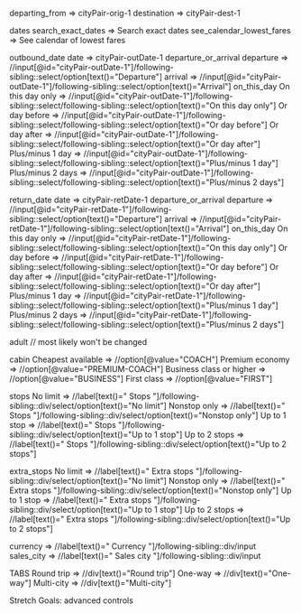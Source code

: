 
departing_from => cityPair-orig-1
destination => cityPair-dest-1

dates
    search_exact_dates => Search exact dates
    see_calendar_lowest_fares => See calendar of lowest fares

outbound_date
    date => cityPair-outDate-1
    departure_or_arrival
        departure => //input[@id="cityPair-outDate-1"]/following-sibling::select/option[text()="Departure"]
        arrival => //input[@id="cityPair-outDate-1"]/following-sibling::select/option[text()="Arrival"]
    on_this_day
        On this day only => //input[@id="cityPair-outDate-1"]/following-sibling::select/following-sibling::select/option[text()="On this day only"]
        Or day before => //input[@id="cityPair-outDate-1"]/following-sibling::select/following-sibling::select/option[text()="Or day before"]
        Or day after => //input[@id="cityPair-outDate-1"]/following-sibling::select/following-sibling::select/option[text()="Or day after"]
        Plus/minus 1 day => //input[@id="cityPair-outDate-1"]/following-sibling::select/following-sibling::select/option[text()="Plus/minus 1 day"]
        Plus/minus 2 days => //input[@id="cityPair-outDate-1"]/following-sibling::select/following-sibling::select/option[text()="Plus/minus 2 days"]

return_date
    date => cityPair-retDate-1
    departure_or_arrival
        departure => //input[@id="cityPair-retDate-1"]/following-sibling::select/option[text()="Departure"]
        arrival => //input[@id="cityPair-retDate-1"]/following-sibling::select/option[text()="Arrival"]
    on_this_day
        On this day only => //input[@id="cityPair-retDate-1"]/following-sibling::select/following-sibling::select/option[text()="On this day only"]
        Or day before => //input[@id="cityPair-retDate-1"]/following-sibling::select/following-sibling::select/option[text()="Or day before"]
        Or day after => //input[@id="cityPair-retDate-1"]/following-sibling::select/following-sibling::select/option[text()="Or day after"]
        Plus/minus 1 day => //input[@id="cityPair-retDate-1"]/following-sibling::select/following-sibling::select/option[text()="Plus/minus 1 day"]
        Plus/minus 2 days => //input[@id="cityPair-retDate-1"]/following-sibling::select/following-sibling::select/option[text()="Plus/minus 2 days"]

adult // most likely won't be changed

cabin
    Cheapest available => //option[@value="COACH"]
    Premium economy => //option[@value="PREMIUM-COACH"]
    Business class or higher => //option[@value="BUSINESS"]
    First class => //option[@value="FIRST"]

stops
    No limit => //label[text()=" Stops "]/following-sibling::div/select/option[text()="No limit"]
    Nonstop only => //label[text()=" Stops "]/following-sibling::div/select/option[text()="Nonstop only"]
    Up to 1 stop => //label[text()=" Stops "]/following-sibling::div/select/option[text()="Up to 1 stop"] 
    Up to 2 stops => //label[text()=" Stops "]/following-sibling::div/select/option[text()="Up to 2 stops"]

extra_stops
    No limit => //label[text()=" Extra stops "]/following-sibling::div/select/option[text()="No limit"]
    Nonstop only => //label[text()=" Extra stops "]/following-sibling::div/select/option[text()="Nonstop only"]
    Up to 1 stop => //label[text()=" Extra stops "]/following-sibling::div/select/option[text()="Up to 1 stop"]
    Up to 2 stops => //label[text()=" Extra stops "]/following-sibling::div/select/option[text()="Up to 2 stops"]

currency => //label[text()=" Currency "]/following-sibling::div/input
sales_city => //label[text()=" Sales city "]/following-sibling::div/input

TABS
    Round trip => //div[text()="Round trip"]
    One-way => //div[text()="One-way"]
    Multi-city => //div[text()="Multi-city"]

Stretch Goals:
    advanced controls 
